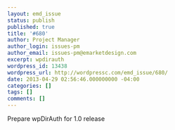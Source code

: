 ```yaml
---
layout: emd_issue
status: publish
published: true
title: '#680'
author: Project Manager
author_login: issues-pm
author_email: issues-pm@emarketdesign.com
excerpt: wpdirauth
wordpress_id: 13438
wordpress_url: http://wordpressc.com/emd_issue/680/
date: 2013-04-29 02:56:46.000000000 -04:00
categories: []
tags: []
comments: []
---
```

Prepare wpDirAuth for 1.0 release
